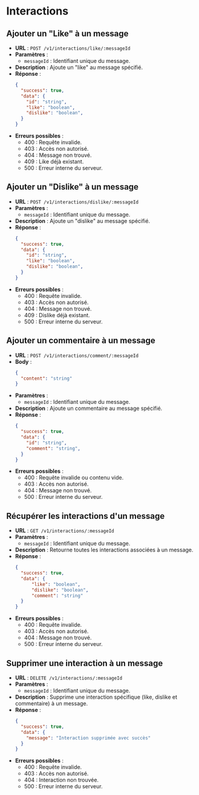 # Interactions

## Ajouter un "Like" à un message
- **URL** : `POST /v1/interactions/like/:messageId`
- **Paramètres** :
  - `messageId` : Identifiant unique du message.
- **Description** : Ajoute un "like" au message spécifié.
- **Réponse** :
  ```json
  {
    "success": true,
    "data": {
      "id": "string",
      "like": "boolean",
      "dislike": "boolean",
    }
  }
  ```
- **Erreurs possibles** :
  - 400 : Requête invalide.
  - 403 : Accès non autorisé.
  - 404 : Message non trouvé.
  - 409 : Like déjà existant.
  - 500 : Erreur interne du serveur.

## Ajouter un "Dislike" à un message
- **URL** : `POST /v1/interactions/dislike/:messageId`
- **Paramètres** :
  - `messageId` : Identifiant unique du message.
- **Description** : Ajoute un "dislike" au message spécifié.
- **Réponse** :
  ```json
  {
    "success": true,
    "data": {
      "id": "string",
      "like": "boolean",
      "dislike": "boolean",
    }
  }
  ```
- **Erreurs possibles** :
  - 400 : Requête invalide.
  - 403 : Accès non autorisé.
  - 404 : Message non trouvé.
  - 409 : Dislike déjà existant.
  - 500 : Erreur interne du serveur.

## Ajouter un commentaire à un message
- **URL** : `POST /v1/interactions/comment/:messageId`
- **Body** :
  ```json
  {
    "content": "string"
  }
  ```
- **Paramètres** :
  - `messageId` : Identifiant unique du message.
- **Description** : Ajoute un commentaire au message spécifié.
- **Réponse** :
  ```json
  {
    "success": true,
    "data": {
      "id": "string",
      "comment": "string",
    }
  }
  ```
- **Erreurs possibles** :
  - 400 : Requête invalide ou contenu vide.
  - 403 : Accès non autorisé.
  - 404 : Message non trouvé.
  - 500 : Erreur interne du serveur.

## Récupérer les interactions d'un message
- **URL** : `GET /v1/interactions/:messageId`
- **Paramètres** :
  - `messageId` : Identifiant unique du message.
- **Description** : Retourne toutes les interactions associées à un message.
- **Réponse** :
  ```json
  {
    "success": true,
    "data": {
        "like": "boolean",
        "dislike": "boolean",
        "comment": "string"
    }
  }
  ```
- **Erreurs possibles** :
  - 400 : Requête invalide.
  - 403 : Accès non autorisé.
  - 404 : Message non trouvé.
  - 500 : Erreur interne du serveur.

## Supprimer une interaction à un message
- **URL** : `DELETE /v1/interactions/:messageId`
- **Paramètres** :
  - `messageId` : Identifiant unique du message.
- **Description** : Supprime une interaction spécifique (like, dislike et commentaire) à un message.
- **Réponse** :
  ```json
  {
    "success": true,
    "data": {
      "message": "Interaction supprimée avec succès"
    }
  }
  ```
- **Erreurs possibles** :
  - 400 : Requête invalide.
  - 403 : Accès non autorisé.
  - 404 : Interaction non trouvée.
  - 500 : Erreur interne du serveur.